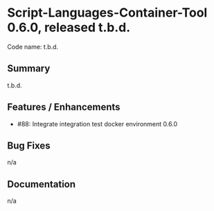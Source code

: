 # Script-Languages-Container-Tool 0.6.0, released t.b.d.

Code name: t.b.d.

## Summary 

t.b.d.
## Features / Enhancements

 - #88: Integrate integration test docker environment 0.6.0

## Bug Fixes

n/a

## Documentation
n/a